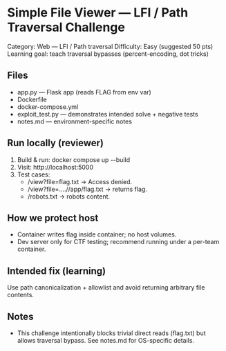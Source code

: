 # Simple File Viewer — LFI / Path Traversal Challenge

Category: Web — LFI / Path traversal
Difficulty: Easy (suggested 50 pts)
Learning goal: teach traversal bypasses (percent-encoding, dot tricks)

## Files
- app.py        — Flask app (reads FLAG from env var)
- Dockerfile
- docker-compose.yml
- exploit_test.py — demonstrates intended solve + negative tests
- notes.md      — environment-specific notes

## Run locally (reviewer)
1. Build & run:
   docker compose up --build
2. Visit: http://localhost:5000
3. Test cases:
   - /view?file=flag.txt → Access denied.
   - /view?file=....//app/flag.txt → returns flag.
   - /robots.txt → robots content.

## How we protect host
- Container writes flag inside container; no host volumes.
- Dev server only for CTF testing; recommend running under a per-team container.

## Intended fix (learning)
Use path canonicalization + allowlist and avoid returning arbitrary file contents.

## Notes
- This challenge intentionally blocks trivial direct reads (flag.txt) but allows traversal bypass. See notes.md for OS-specific details.
